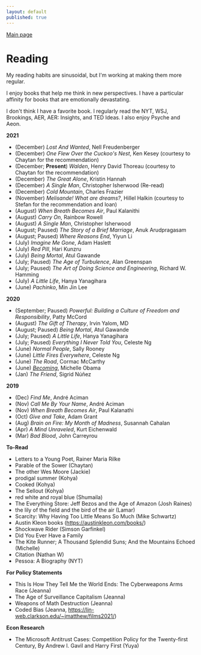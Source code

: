 ```yaml
---
layout: default
published: true
---
```

[Main page](../)

# Reading
My reading habits are sinusoidal, but I'm working at making them more regular.

I enjoy books that help me think in new perspectives. I have a particular affinity for books that are emotionally devastating.

I don't think I have a favorite book. I regularly read the NYT, WSJ, Brookings, AER, AER: Insights, and TED Ideas. I also enjoy Psyche and Aeon.

**2021**
- (December) *Lost And Wanted*, Nell Freudenberger
- (December) *One Flew Over the Cuckoo's Nest*, Ken Kesey (courtesy to Chaytan for the recommendation)
- (December; **Present**) *Walden*, Henry David Thoreau (courtesy to Chaytan for the recommendation)
- (December) *The Great Alone*, Kristin Hannah
- (December) *A Single Man*, Christopher Isherwood (Re-read)
- (December) *Cold Mountain*, Charles Frazier
- (November) *Melisande! What are dreams?*, Hillel Halkin (courtesy to Stefan for the recommendation and loan)
- (August) *When Breath Becomes Air*, Paul Kalanithi
- (August) *Carry On*, Rainbow Rowell
- (August) *A Single Man*, Christopher Isherwood
- (August; Paused) *The Story of a Brief Marriage*, Anuk Arudpragasam
- (August; Paused) *Where Reasons End*, Yiyun Li
- (July) *Imagine Me Gone*, Adam Haslett
- (July) *Red Pill*, Hari Kunzru
- (July) *Being Mortal*, Atul Gawande
- (July; Paused) _The Age of Turbulence_, Alan Greenspan
- (July; Paused) _The Art of Doing Science and Engineering_, Richard W. Hamming
- (July) *A Little Life*, Hanya Yanagihara
- (June) _Pachinko_, Min Jin Lee

**2020**
- (September; Paused) *Powerful: Building a Culture of Freedom and Responsibility*, Patty McCord
- (August) *The Gift of Therapy*, Irvin Yalom, MD
- (August; Paused) *Being Mortal*, Atul Gawande
- (July; Paused) *A Little Life*, Hanya Yanagihara
- (July; Paused) *Everything I Never Told You*, Celeste Ng
- (June) _Normal People_, Sally Rooney
- (June) _Little Fires Everywhere_, Celeste Ng
- (June) _The Road_, Cormac McCarthy
- (June) [_Becoming_](./2020_06_Becoming), Michelle Obama
- (Jan) _The Friend_, Sigrid Núñez

**2019**
- (Dec) _Find Me_, André Aciman
- (Nov) _Call Me By Your Name_, André Aciman 
- (Nov) _When Breath Becomes Air_, Paul Kalanathi
- (Oct) _Give and Take_, Adam Grant
- (Aug) _Brain on Fire: My Month of Madness_, Susannah Cahalan
- (Apr) _A Mind Unraveled_, Kurt Eichenwald
- (Mar) _Bad Blood_, John Carreyrou

**To-Read**
- Letters to a Young Poet, Rainer Maria Rilke
- Parable of the Sower (Chaytan)
- The other Wes Moore (Jackie)
- prodigal summer (Kohya) 
- Cooked (Kohya)
- The Sellout (Kohya)
- red white and royal blue (Shumaila)
- The Everything Store: Jeff Bezos and the Age of Amazon (Josh Raines)
- the lily of the field and the bird of the air (Lamar)
- Scarcity: Why Having Too Little Means So Much (Mike Schwartz)
- Austin Kleon books (https://austinkleon.com/books/)
- Shockwave Rider (Simson Garfinkel)
- Did You Ever Have a Family
- The Kite Runner; A Thousand Splendid Suns; And the Mountains Echoed (Michelle)
- Citation (Nathan W)
- Pessoa: A Biography (NYT)

**For Policy Statements**
- This Is How They Tell Me the World Ends: The Cyberweapons Arms Race (Jeanna)
- The Age of Surveillance Capitalism (Jeanna)
- Weapons of Math Destruction (Jeanna)
- Coded Bias (Jeanna, https://lin-web.clarkson.edu/~jmatthew/films2021/)

**Econ Research**
- The Microsoft Antitrust Cases: Competition Policy for the Twenty-first Century, By Andrew I. Gavil and Harry First (Yuya)